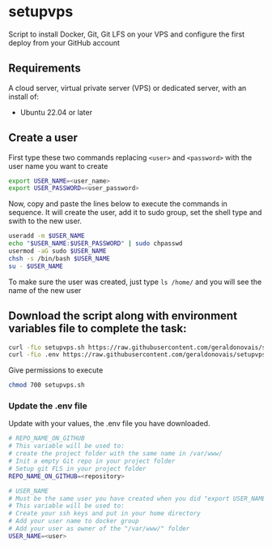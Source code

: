 # setupvps
Script to install Docker, Git, Git LFS on your VPS and configure the first deploy from your GitHub account  

## Requirements

A cloud server, virtual private server (VPS) or dedicated server, with an install of:

- Ubuntu 22.04 or later

## Create a user

First type these two commands replacing `<user>` and `<password>` with the user name you want to create

```bash
export USER_NAME=<user_name>
export USER_PASSWORD=<user_password>
````

Now, copy and paste the lines below to execute the commands in sequence. It will create the user, add it to sudo group, set the shell type and swith to the new user.

```bash
useradd -m $USER_NAME
echo "$USER_NAME:$USER_PASSWORD" | sudo chpasswd
usermod -aG sudo $USER_NAME
chsh -s /bin/bash $USER_NAME
su - $USER_NAME
````

To make sure the user was created, just type `ls /home/` and you will see the name of the new user

## Download the script along with environment variables file to complete the task:

```bash
curl -fLo setupvps.sh https://raw.githubusercontent.com/geraldonovais/setupvps/main/setupvps.sh
curl -fLo .env https://raw.githubusercontent.com/geraldonovais/setupvps/main/.env
````
Give permissions to execute

```bash
chmod 700 setupvps.sh
````
### Update the .env file 

Update with your values, the .env file you have downloaded.

```bash
# REPO_NAME_ON_GITHUB
# This variable will be used to:
# create the project folder with the same name in /var/www/
# Init a empty Git repo in your project folder
# Setup git FLS in your project folder
REPO_NAME_ON_GITHUB=<repository>

# USER_NAME
# Must be the same user you have created when you did "export USER_NAME=<user_name>"
# This variable will be used to:
# Create your ssh keys and put in your home directory
# Add your user name to docker group
# Add your user as owner of the "/var/www/" folder
USER_NAME=<user>
````